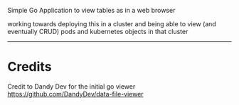 Simple Go Application to view tables as in a web browser

working towards deploying this in a cluster and being able to view (and eventually CRUD) pods and kubernetes objects in that cluster

---
# Credits

Credit to Dandy Dev for the initial go viewer
https://github.com/DandyDev/data-file-viewer